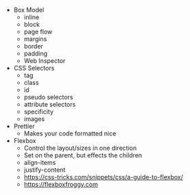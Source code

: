 - Box Model
  - inline
  - block
  - page flow
  - margins
  - border
  - padding
  - Web Inspector
- CSS Selectors
  - tag
  - class
  - id
  - pseudo selectors
  - attribute selectors
  - specificity
  - images
- Prettier
  - Makes your code formatted nice
- Flexbox
  - Control the layout/sizes in one direction
  - Set on the parent, but effects the children
  - align-items
  - justify-content
  - https://css-tricks.com/snippets/css/a-guide-to-flexbox/
  - https://flexboxfroggy.com
